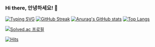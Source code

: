 ### Hi there, 안녕하세요! 👋

[![Typing SVG](https://readme-typing-svg.herokuapp.com?size=32&font=Roboto+Mono&lines=moseoridev)](https://git.io/typing-svg)
[![GitHub Streak](https://github-readme-streak-stats.herokuapp.com/?user=moseoridev)](https://git.io/streak-stats)
[![Anurag's GitHub stats](https://github-readme-stats.vercel.app/api?username=moseoridev)](https://github.com/anuraghazra/github-readme-stats)
[![Top Langs](https://github-readme-stats.vercel.app/api/top-langs/?username=moseoridev&layout=compact)](https://github.com/anuraghazra/github-readme-stats)

[![Solved.ac
프로필](http://mazassumnida.wtf/api/v2/generate_badge?boj=eric1344)](https://solved.ac/eric1344)

[![Hits](https://hits.seeyoufarm.com/api/count/incr/badge.svg?url=https%3A%2F%2Fgithub.com%2Fmoseoridev%2Fmoseoridev&count_bg=%2379C83D&title_bg=%23555555&icon=&icon_color=%23E7E7E7&title=hits&edge_flat=true)](https://hits.seeyoufarm.com)
<!--
**moseoridev/moseoridev** is a ✨ _special_ ✨ repository because its `README.md` (this file) appears on your GitHub profile.

Here are some ideas to get you started:

- 🔭 I’m currently working on ...
- 🌱 I’m currently learning ...
- 👯 I’m looking to collaborate on ...
- 🤔 I’m looking for help with ...
- 💬 Ask me about ...
- 📫 How to reach me: ...
- 😄 Pronouns: ...
- ⚡ Fun fact: ...
-->
